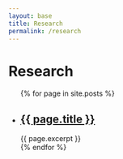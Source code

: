 ```yaml
---
layout: base
title: Research
permalink: /research
---
```


# Research

<ul>
  {% for page in site.posts %}
    <li>
      <h2><a href="{{ page.url }}">{{ page.title }}</a></h2>
      {{ page.excerpt }}
    </li>
  {% endfor %}
</ul>
